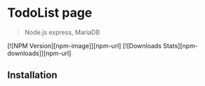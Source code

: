 # TodoList page
> Node.js express, MariaDB

[![NPM Version][npm-image]][npm-url]
[![Downloads Stats][npm-downloads]][npm-url]

## Installation
